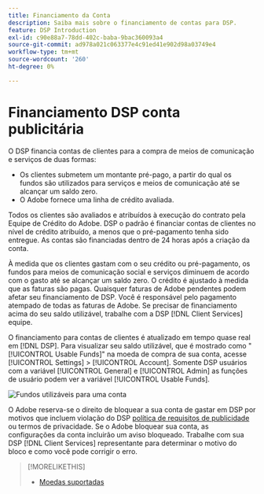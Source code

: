 ```yaml
---
title: Financiamento da Conta
description: Saiba mais sobre o financiamento de contas para DSP.
feature: DSP Introduction
exl-id: c90e88a7-78dd-402c-baba-9bac360093a4
source-git-commit: ad978a021c063377e4c91ed41e902d98a03749e4
workflow-type: tm+mt
source-wordcount: '260'
ht-degree: 0%

---
```


# Financiamento DSP conta publicitária

O DSP financia contas de clientes para a compra de meios de comunicação e serviços de duas formas:

* Os clientes submetem um montante pré-pago, a partir do qual os fundos são utilizados para serviços e meios de comunicação até se alcançar um saldo zero.
* O Adobe fornece uma linha de crédito avaliada.

Todos os clientes são avaliados e atribuídos à execução do contrato pela Equipe de Crédito do Adobe. DSP o padrão é financiar contas de clientes no nível de crédito atribuído, a menos que o pré-pagamento tenha sido entregue. As contas são financiadas dentro de 24 horas após a criação da conta.

À medida que os clientes gastam com o seu crédito ou pré-pagamento, os fundos para meios de comunicação social e serviços diminuem de acordo com o gasto até se alcançar um saldo zero. O crédito é ajustado à medida que as faturas são pagas. Quaisquer faturas de Adobe pendentes podem afetar seu financiamento de DSP. Você é responsável pelo pagamento atempado de todas as faturas de Adobe. Se precisar de financiamento acima do seu saldo utilizável, trabalhe com a DSP [!DNL Client Services] equipe.

O financiamento para contas de clientes é atualizado em tempo quase real em [!DNL DSP]. Para visualizar seu saldo utilizável, que é mostrado como &quot;[!UICONTROL Usable Funds]&quot; na moeda de compra de sua conta, acesse [!UICONTROL Settings] > [!UICONTROL Account]. Somente DSP usuários com a variável [!UICONTROL General] e [!UICONTROL Admin] as funções de usuário podem ver a variável [!UICONTROL Usable Funds].

![Fundos utilizáveis para uma conta](/help/dsp/assets/account-usable-funds.png)

O Adobe reserva-se o direito de bloquear a sua conta de gastar em DSP por motivos que incluem violação do DSP [política de requisitos de publicidade](/help/policies/ad-requirements-policy.md) ou termos de privacidade. Se o Adobe bloquear sua conta, as configurações da conta incluirão um aviso bloqueado. Trabalhe com sua DSP [!DNL Client Services] representante para determinar o motivo do bloco e como você pode corrigir o erro.

>[!MORELIKETHIS]
>
>* [Moedas suportadas](/help/dsp/currency.md)

